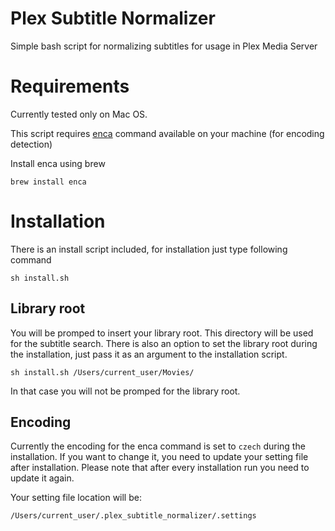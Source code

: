 # Plex Subtitle Normalizer
Simple bash script for normalizing subtitles for usage in Plex Media Server

# Requirements
Currently tested only on Mac OS.

This script requires [enca](https://github.com/nijel/enca) command available on your machine (for encoding detection)

Install enca using brew
```
brew install enca
```
# Installation
There is an install script included, for installation just type following command
```
sh install.sh
```

## Library root
You will be promped to insert your library root. This directory will be used for the subtitle search. There is also an option to set the library root during the installation, just pass it as an argument to the installation script.
```
sh install.sh /Users/current_user/Movies/
```

In that case you will not be promped for the library root.

## Encoding
Currently the encoding for the enca command is set to `czech` during the installation. If you want to change it, you need to update your setting file after installation. Please note that after every installation run you need to update it again.

Your setting file location will be:
```
/Users/current_user/.plex_subtitle_normalizer/.settings
```
